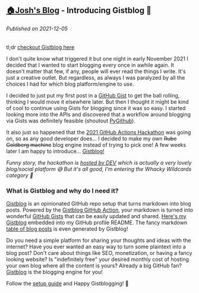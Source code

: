 <!--
post_description: Introducing Gistblog 🎉: Blog your little ❤️ out using GitHub Gists
-->
[:house:Josh's Blog](https://github.com/seajoshc) - Introducing Gistblog 🎉
---

###### Published on 2021-12-05

tl;dr [checkout Gistblog here](https://github.com/seajoshc/gistblog) 

I don't quite know what triggered it but one night in early November 2021 I decided that I wanted to start blogging every once in awhile again. It doesn't matter that few, if any, people will ever read the things I write. It's just a creative outlet. But regardless, as always I was paralyzed by all the choices I had for which blog platform/engine to use. 

I decided to just put my first post in a [GitHub Gist](https://gist.github.com/) to get the ball rolling, thinking I would move it elsewhere later. But then I thought it might be kind of cool to continue using Gists for blogging since it was so easy. I started looking more into the APIs and discovered that a workflow around blogging via Gists was definitely feasible (shoutout [PyGithub](https://github.com/PyGithub/PyGithub)). 

It also just so happened that the [2021 GitHub Actions Hackathon](https://dev.to/devteam/join-us-for-the-2021-github-actions-hackathon-on-dev-4hn4) was going on, so as any good developer does... I decided to make my own ~~Rube Goldberg machine~~ blog engine instead of trying to pick one! A few weeks later I am happy to introduce... [Gistblog!](https://github.com/seajoshc/gistblog) 

*Funny story, the hackathon is [hosted by DEV](https://dev.to/) which is actually a very lovely blog/social platform 😅 But it's all good, I'm entering the Whacky Wildcards category 🤣*

### What is Gistblog and why do I need it?

[Gistblog](https://github.com/seajoshc/gistblog#setup) is an opinionated GitHub repo setup that turns markdown into blog posts. Powered by the [Gistblog GitHub Action](https://github.com/seajoshc/gistblog-action#readme), your markdown is turned into wonderful [GitHub Gists](https://gist.github.com/) that can be easily updated and shared. [Here's my Gistblog](https://github.com/seajoshc) embedded into my GitHub profile README. The fancy markdown [table of blog posts](https://gist.github.com/seajoshc/d898750deca042b9b241ad8b79bcac96) is even generated by Gistblog!

Do you need a simple platform for sharing your thoughts and ideas with the internet? Have you ever wanted an easy way to turn some plaintext into a blog post? Don't care about things like SEO, monetization, or having a fancy looking website? Is "indefinitely free" your desired monthly cost of hosting your own blog where all the content is yours? Already a big GitHub fan? [Gistblog](https://github.com/seajoshc/gistblog#setup) is the blogging engine for you!

Follow the [setup guide](https://github.com/seajoshc/gistblog#setup) and Happy Gistblogging! 🎉
